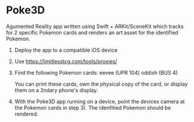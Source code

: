 # Poke3D
Agumented Reality app written using Swift + ARKit/SceneKit which tracks for 2 specific Pokemon cards and renders an art asset for the identified Pokemon.


1) Deploy the app to a compatible iOS device
2) Use https://limitlesstcg.com/tools/proxies/
3) Find the following Pokemon cards: 
    eevee (UPR 104)
    oddish (BUS 4)
    
    You can print these cards, own the physical copy of the card, or display them on a 2ndary phone's display.
    
4) With the Poke3D app running on a device, point the devices camera at the Pokemon cards in step 3).  The idenfitied Pokemon should be rendered.

